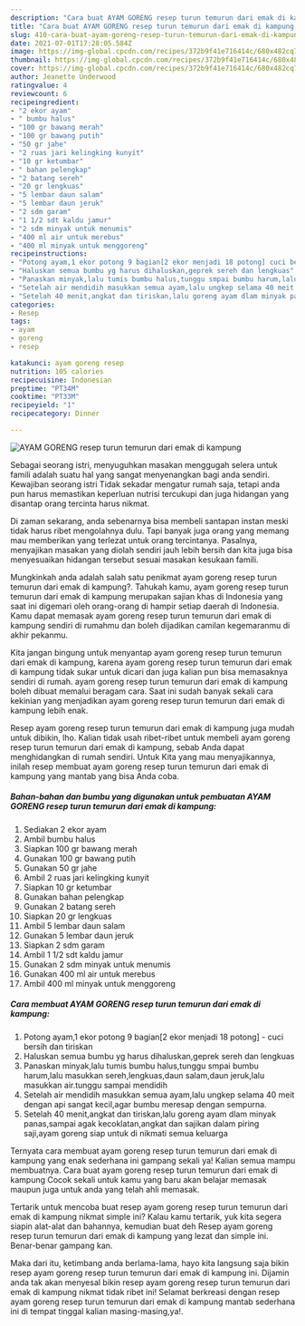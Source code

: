 ```yaml
---
description: "Cara buat AYAM GORENG resep turun temurun dari emak di kampung yang nikmat dan Mudah Dibuat"
title: "Cara buat AYAM GORENG resep turun temurun dari emak di kampung yang nikmat dan Mudah Dibuat"
slug: 410-cara-buat-ayam-goreng-resep-turun-temurun-dari-emak-di-kampung-yang-nikmat-dan-mudah-dibuat
date: 2021-07-01T17:28:05.584Z
image: https://img-global.cpcdn.com/recipes/372b9f41e716414c/680x482cq70/ayam-goreng-resep-turun-temurun-dari-emak-di-kampung-foto-resep-utama.jpg
thumbnail: https://img-global.cpcdn.com/recipes/372b9f41e716414c/680x482cq70/ayam-goreng-resep-turun-temurun-dari-emak-di-kampung-foto-resep-utama.jpg
cover: https://img-global.cpcdn.com/recipes/372b9f41e716414c/680x482cq70/ayam-goreng-resep-turun-temurun-dari-emak-di-kampung-foto-resep-utama.jpg
author: Jeanette Underwood
ratingvalue: 4
reviewcount: 6
recipeingredient:
- "2 ekor ayam"
- " bumbu halus"
- "100 gr bawang merah"
- "100 gr bawang putih"
- "50 gr jahe"
- "2 ruas jari kelingking kunyit"
- "10 gr ketumbar"
- " bahan pelengkap"
- "2 batang sereh"
- "20 gr lengkuas"
- "5 lembar daun salam"
- "5 lembar daun jeruk"
- "2 sdm garam"
- "1 1/2 sdt kaldu jamur"
- "2 sdm minyak untuk menumis"
- "400 ml air untuk merebus"
- "400 ml minyak untuk menggoreng"
recipeinstructions:
- "Potong ayam,1 ekor potong 9 bagian[2 ekor menjadi 18 potong] cuci bersih dan tiriskan"
- "Haluskan semua bumbu yg harus dihaluskan,geprek sereh dan lengkuas"
- "Panaskan minyak,lalu tumis bumbu halus,tunggu smpai bumbu harum,lalu masukkan sereh,lengkuas,daun salam,daun jeruk,lalu masukkan air.tunggu sampai mendidih"
- "Setelah air mendidih masukkan semua ayam,lalu ungkep selama 40 meit dengan api sangat kecil,agar bumbu meresap dengan sempurna."
- "Setelah 40 menit,angkat dan tiriskan,lalu goreng ayam dlam minyak panas,sampai agak kecoklatan,angkat dan sajikan dalam piring saji,ayam goreng siap untuk di nikmati semua keluarga"
categories:
- Resep
tags:
- ayam
- goreng
- resep

katakunci: ayam goreng resep 
nutrition: 105 calories
recipecuisine: Indonesian
preptime: "PT34M"
cooktime: "PT33M"
recipeyield: "1"
recipecategory: Dinner

---
```



![AYAM GORENG resep turun temurun dari emak di kampung](https://img-global.cpcdn.com/recipes/372b9f41e716414c/680x482cq70/ayam-goreng-resep-turun-temurun-dari-emak-di-kampung-foto-resep-utama.jpg)

Sebagai seorang istri, menyuguhkan masakan menggugah selera untuk famili adalah suatu hal yang sangat menyenangkan bagi anda sendiri. Kewajiban seorang istri Tidak sekadar mengatur rumah saja, tetapi anda pun harus memastikan keperluan nutrisi tercukupi dan juga hidangan yang disantap orang tercinta harus nikmat.

Di zaman  sekarang, anda sebenarnya bisa membeli santapan instan meski tidak harus ribet mengolahnya dulu. Tapi banyak juga orang yang memang mau memberikan yang terlezat untuk orang tercintanya. Pasalnya, menyajikan masakan yang diolah sendiri jauh lebih bersih dan kita juga bisa menyesuaikan hidangan tersebut sesuai masakan kesukaan famili. 



Mungkinkah anda adalah salah satu penikmat ayam goreng resep turun temurun dari emak di kampung?. Tahukah kamu, ayam goreng resep turun temurun dari emak di kampung merupakan sajian khas di Indonesia yang saat ini digemari oleh orang-orang di hampir setiap daerah di Indonesia. Kamu dapat memasak ayam goreng resep turun temurun dari emak di kampung sendiri di rumahmu dan boleh dijadikan camilan kegemaranmu di akhir pekanmu.

Kita jangan bingung untuk menyantap ayam goreng resep turun temurun dari emak di kampung, karena ayam goreng resep turun temurun dari emak di kampung tidak sukar untuk dicari dan juga kalian pun bisa memasaknya sendiri di rumah. ayam goreng resep turun temurun dari emak di kampung boleh dibuat memalui beragam cara. Saat ini sudah banyak sekali cara kekinian yang menjadikan ayam goreng resep turun temurun dari emak di kampung lebih enak.

Resep ayam goreng resep turun temurun dari emak di kampung juga mudah untuk dibikin, lho. Kalian tidak usah ribet-ribet untuk membeli ayam goreng resep turun temurun dari emak di kampung, sebab Anda dapat menghidangkan di rumah sendiri. Untuk Kita yang mau menyajikannya, inilah resep membuat ayam goreng resep turun temurun dari emak di kampung yang mantab yang bisa Anda coba.

<!--inarticleads1-->

##### Bahan-bahan dan bumbu yang digunakan untuk pembuatan AYAM GORENG resep turun temurun dari emak di kampung:

1. Sediakan 2 ekor ayam
1. Ambil  bumbu halus
1. Siapkan 100 gr bawang merah
1. Gunakan 100 gr bawang putih
1. Gunakan 50 gr jahe
1. Ambil 2 ruas jari kelingking kunyit
1. Siapkan 10 gr ketumbar
1. Gunakan  bahan pelengkap
1. Gunakan 2 batang sereh
1. Siapkan 20 gr lengkuas
1. Ambil 5 lembar daun salam
1. Gunakan 5 lembar daun jeruk
1. Siapkan 2 sdm garam
1. Ambil 1 1/2 sdt kaldu jamur
1. Gunakan 2 sdm minyak untuk menumis
1. Gunakan 400 ml air untuk merebus
1. Ambil 400 ml minyak untuk menggoreng




<!--inarticleads2-->

##### Cara membuat AYAM GORENG resep turun temurun dari emak di kampung:

1. Potong ayam,1 ekor potong 9 bagian[2 ekor menjadi 18 potong] - cuci bersih dan tiriskan
1. Haluskan semua bumbu yg harus dihaluskan,geprek sereh dan lengkuas
1. Panaskan minyak,lalu tumis bumbu halus,tunggu smpai bumbu harum,lalu masukkan sereh,lengkuas,daun salam,daun jeruk,lalu masukkan air.tunggu sampai mendidih
1. Setelah air mendidih masukkan semua ayam,lalu ungkep selama 40 meit dengan api sangat kecil,agar bumbu meresap dengan sempurna.
1. Setelah 40 menit,angkat dan tiriskan,lalu goreng ayam dlam minyak panas,sampai agak kecoklatan,angkat dan sajikan dalam piring saji,ayam goreng siap untuk di nikmati semua keluarga




Ternyata cara membuat ayam goreng resep turun temurun dari emak di kampung yang enak sederhana ini gampang sekali ya! Kalian semua mampu membuatnya. Cara buat ayam goreng resep turun temurun dari emak di kampung Cocok sekali untuk kamu yang baru akan belajar memasak maupun juga untuk anda yang telah ahli memasak.

Tertarik untuk mencoba buat resep ayam goreng resep turun temurun dari emak di kampung nikmat simple ini? Kalau kamu tertarik, yuk kita segera siapin alat-alat dan bahannya, kemudian buat deh Resep ayam goreng resep turun temurun dari emak di kampung yang lezat dan simple ini. Benar-benar gampang kan. 

Maka dari itu, ketimbang anda berlama-lama, hayo kita langsung saja bikin resep ayam goreng resep turun temurun dari emak di kampung ini. Dijamin anda tak akan menyesal bikin resep ayam goreng resep turun temurun dari emak di kampung nikmat tidak ribet ini! Selamat berkreasi dengan resep ayam goreng resep turun temurun dari emak di kampung mantab sederhana ini di tempat tinggal kalian masing-masing,ya!.

